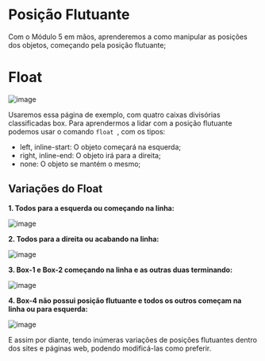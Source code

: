 # Posição Flutuante
Com o Módulo 5 em mãos, aprenderemos a como manipular as posições dos objetos, começando pela posição flutuante;

# Float
![image](https://github.com/user-attachments/assets/3fa946c3-9b3c-43f9-8d5b-930480e37e97)

Usaremos essa página de exemplo, com quatro caixas divisórias classificadas box. Para aprendermos a lidar com a posição flutuante podemos usar o comando ``float ``, com os tipos:
- left, inline-start: O objeto começará na esquerda;
- right, inline-end: O objeto irá para a direita;
- none: O objeto se mantém o mesmo;

## Variações do Float 
**1. Todos para a esquerda ou começando na linha:**

![image](https://github.com/user-attachments/assets/4fdd58ef-e03c-493e-8b64-65484447a3a1)

**2. Todos para a direita ou acabando na linha:**

![image](https://github.com/user-attachments/assets/3900bbb7-d558-4ba0-badd-670ff60304e6)

**3. Box-1 e Box-2 começando na linha e as outras duas terminando:**

![image](https://github.com/user-attachments/assets/394d4232-48db-454b-9fae-7b71a68cbe4b)

**4. Box-4 não possui posição flutuante e todos os outros começam na linha ou para esquerda:**

![image](https://github.com/user-attachments/assets/bedcb8f6-78bc-4bea-bdd6-f3bb33eaf5e4)

E assim por diante, tendo inúmeras variações de posições flutuantes dentro dos sites e páginas web, podendo modificá-las como preferir.
